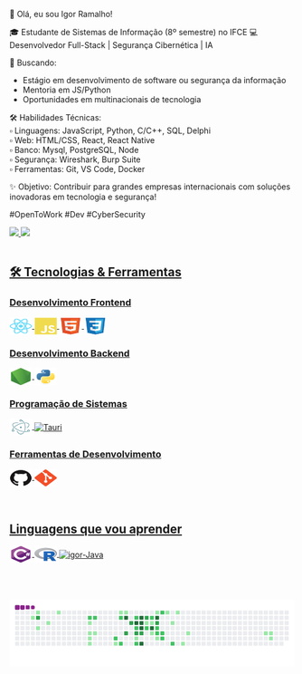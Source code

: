 👋 Olá, eu sou Igor Ramalho! 

🎓 Estudante de Sistemas de Informação (8º semestre) no IFCE
💻 Desenvolvedor Full-Stack | Segurança Cibernética | IA

🔎 Buscando: 
- Estágio em desenvolvimento de software ou segurança da informação
- Mentoria em JS/Python
- Oportunidades em multinacionais de tecnologia

🛠 Habilidades Técnicas:
 <br/>
▫️ Linguagens: JavaScript, Python, C/C++, SQL, Delphi <br/>
▫️ Web: HTML/CSS, React, React Native <br/>
▫️ Banco: Mysql, PostgreSQL, Node <br/>
▫️ Segurança: Wireshark, Burp Suite <br/>
▫️ Ferramentas: Git, VS Code, Docker <br/>

✨ Objetivo: 
Contribuir para grandes empresas internacionais com soluções inovadoras em tecnologia e segurança!

#OpenToWork #Dev #CyberSecurity


 <div>
  <a href="https://github.com/igor007-cyber">
  <img height="150em" src="https://github-readme-stats.vercel.app/api?username=igor007-cyber&show_icons=true&theme=dark&include_all_commits=true&count_private=true"/>
  <img height="150em" src="https://github-readme-stats.vercel.app/api/top-langs/?username=igor007-cyber&layout=compact&langs_count=7&theme=dark"/>
</div>

  
 <div style="display: inline_block"><br>
<h2>🛠 Tecnologias & Ferramentas</h2>

<!-- Frontend -->
<h3>Desenvolvimento Frontend</h3>
  <img align="center" alt="React" height="30" width="40" src="https://raw.githubusercontent.com/devicons/devicon/master/icons/react/react-original.svg">
  <img align="center" alt="JavaScript" height="30" width="40" src="https://raw.githubusercontent.com/devicons/devicon/master/icons/javascript/javascript-plain.svg">
  <img align="center" alt="HTML5" height="30" width="40" src="https://raw.githubusercontent.com/devicons/devicon/master/icons/html5/html5-original.svg">
  <img align="center" alt="CSS3" height="30" width="40" src="https://raw.githubusercontent.com/devicons/devicon/master/icons/css3/css3-original.svg">

<!-- Backend -->
<h3>Desenvolvimento Backend</h3>
  <img align="center" alt="Node.js" height="30" width="40" src="https://raw.githubusercontent.com/devicons/devicon/master/icons/nodejs/nodejs-original.svg">
  <img align="center" alt="Python" height="30" width="40" src="https://raw.githubusercontent.com/devicons/devicon/master/icons/python/python-original.svg">

<!-- Programação de Sistemas -->
<h3>Programação de Sistemas</h3>
  <img align="center" alt="Electron" height="30" width="40" src="https://raw.githubusercontent.com/devicons/devicon/master/icons/electron/electron-original.svg">
  <img align="center" alt="Tauri" height="40" width="90" src="https://tauri.app/_astro/logo.DCjQDXhk.svg" title="Tauri (Rust)">

<!-- Ferramentas -->
<h3>Ferramentas de Desenvolvimento</h3>
  <img align="center" alt="GitHub" height="30" width="40" src="https://raw.githubusercontent.com/devicons/devicon/master/icons/github/github-original.svg">
  <img align="center" alt="Git" height="30" width="40" src="https://raw.githubusercontent.com/devicons/devicon/master/icons/git/git-original.svg">
   <br/> <br/><br/>
  <h2>Linguagens que vou aprender</h2>
  <img align="center" alt="igor-Csharp" height="30" width="40" src="https://raw.githubusercontent.com/devicons/devicon/master/icons/csharp/csharp-original.svg">
   <img align="center" alt="igor-R" height="30" width="40" src="https://raw.githubusercontent.com/github/explore/80688e429a7d4ef2fca1e82350fe8e3517d3494d/topics/r/r.png">
  <img align="center" alt="igor-Java" height="40" width="40" src="https://cdn-icons-png.flaticon.com/512/226/226777.png">
</div>

 <br/> <br/><br/>
 ![snake gif](https://github.com/yamotoz/yamotoz/blob/output/github-contribution-grid-snake.gif)
